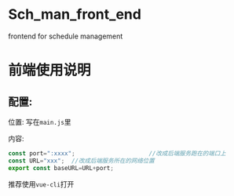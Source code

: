 # Sch_man_front_end
frontend for schedule management

# 前端使用说明

## 配置:

位置: 写在`main.js`里

内容:
```javascript
const port=":xxxx";                     //改成后端服务跑在的端口上
const URL="xxx";  //改成后端服务所在的网络位置
export const baseURL=URL+port;
```

推荐使用`vue-cli`打开
